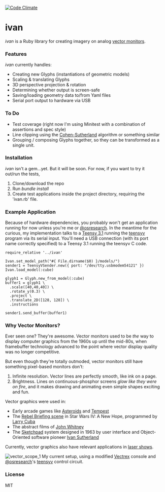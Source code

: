 [![Code Climate](https://codeclimate.com/repos/5590faabe30ba052da00607c/badges/7726cf22d3b586bd14fa/gpa.svg)](https://codeclimate.com/repos/5590faabe30ba052da00607c/feed)

# ivan

_ivan_ is a Ruby library for creating imagery on analog [vector monitors](https://en.wikipedia.org/wiki/Vector_monitor). 

### Features ###
_ivan_ currently handles:

* Creating new Glyphs (instantiations of geometric models)
* Scaling & translating Glyphs
* 3D perspective projection & rotation
* Determining whether output is screen-safe
* Saving/loading geometry data to/from Yaml files
* Serial port output to hardware via USB

### To Do
* Test coverage (right now I'm using Minitest with a combination of assertions and spec style)
* Line clipping using the [Cohen-Sutherland](https://en.wikipedia.org/wiki/Cohen%E2%80%93Sutherland_algorithm) algorithm or something similar
* Grouping / composing Glyphs together, so they can be transformed as a single unit.

### Installation
_ivan_ isn't a gem...yet. But it will be soon. For now, if you want to try it out/run the tests,

1. Clone/download the repo
2. Run *bundle install*
3. Create test applications inside the project directory, requiring the 'ivan.rb' file.

### Example Application
Because of hardware dependencies, you probably won't get an application running for now unless you're me or [@osresearch](https://github.com/osresearch). In the meantime for the curious, my implementation talks to a [Teensy 3.1](https://www.pjrc.com/teensy/teensy31.html) running the [teensyv](https://github.com/osresearch/teensyv) program via its serial input. You'll need a USB connection (with its port name correctly specified) to a Teensy 3.1 running the teensyv C code.
```
require_relative '../ivan'

Ivan.set_model_path("#{ File.dirname($0) }/models/")
sender1 = TeensyVSender.new({ port: "/dev/tty.usbmodem54121" })
Ivan.load_model(:cube)

glyph1 = Glyph.new_from_model(:cube)
buffer1 = glyph1 \
  .scale([40,40,40]) \
  .rotate_y(0.3) \
  .project \
  .translate_2D([128, 128]) \
  .instructions
   
sender1.send_buffer(buffer1)
```

### Why Vector Monitors? ###
Ever seen one? They're awesome. Vector monitors used to be _the_ way to display computer graphics from the 1960s up until the mid-80s, when framebuffer technology advanced to the point where vector display quality was no longer competitive.

But even though they're totally outmoded, vector monitors still have something pixel-based monitors don't: 

1. Infinite resolution. Vector lines are perfectly smooth, like ink on a page.
2. Brightness. Lines on continuous-phosphor screens _glow like they were on fire_, and it makes drawing and animating even simple shapes exciting and fun.

Vector graphics were used in:

* Early arcade games like [Asteroids](https://en.wikipedia.org/wiki/Asteroids_(video_game)) and [Tempest](https://en.wikipedia.org/wiki/Tempest_(video_game))
* The [Rebel Briefing scene](https://www.youtube.com/watch?v=yMeSw00n3Ac) in Star Wars IV: A New Hope, programmed by [Larry Cuba](http://www.well.com/~cuba/Filmography.html)
* The abstract films of [John Whitney](https://www.google.com/search?q=john+whitney&espv=2&biw=1189&bih=810&source=lnms&tbm=isch&sa=X&ei=M6mRVabKA5agyATQ7a-oAg&ved=0CAcQ_AUoAg&dpr=1)
* The [Sketchpad](https://www.youtube.com/watch?v=T7dC98PNxyE) system designed in 1963 by user interface and Object-Oriented software pioneer [Ivan Sutherland](https://en.wikipedia.org/wiki/Ivan_Sutherland)

Currently, vector graphics also have relevant applications in [laser shows](https://en.wikipedia.org/wiki/Laser_lighting_display).

![vector_scope_1](https://cloud.githubusercontent.com/assets/3036676/8416647/1fec54ac-1e75-11e5-8aec-42038337900f.jpg)
My current setup, using a modified [Vectrex](https://en.wikipedia.org/wiki/Vectrex) console and [@osresearch](https://github.com/osresearch)'s [teensyv](https://github.com/osresearch/teensyv) control circuit.

### License
MIT